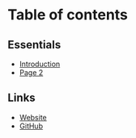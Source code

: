 # Table of contents

## Essentials

* [Introduction](README.md)
* [Page 2](essentials/page-2.md)

## Links

* [Website](https://onlysoftwares.tech)
* [GitHub](https://github.com/onlysoftwares)
